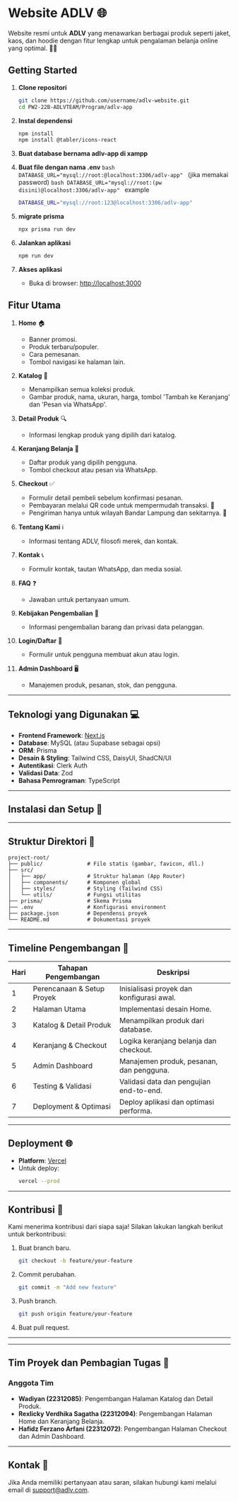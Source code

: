 # Website ADLV 🌐

Website resmi untuk **ADLV** yang menawarkan berbagai produk seperti jaket, kaos, dan hoodie dengan fitur lengkap untuk pengalaman belanja online yang optimal. 🛒✨

## Getting Started
1. **Clone repositori**
   ```bash
   git clone https://github.com/username/adlv-website.git
   cd PW2-22B-ADLVTEAM/Program/adlv-app
   ```

2. **Instal dependensi**
   ```bash
   npm install
   npm install @tabler/icons-react
   ```
3. **Buat database bernama adlv-app di xampp**
4. **Buat file dengan nama .env**
   ``bash
   DATABASE_URL="mysql://root:@localhost:3306/adlv-app"
   ``
   (jika memakai password)
   ``bash
   DATABASE_URL="mysql://root:(pw disini)@localhost:3306/adlv-app"
   ``
   example
   ```bash
   DATABASE_URL="mysql://root:123@localhost:3306/adlv-app"
   ```
5. **migrate prisma**
   ```bash
   npx prisma run dev
   ```
6. **Jalankan aplikasi**
   ```bash
   npm run dev
   ```

7. **Akses aplikasi**
   - Buka di browser: [http://localhost:3000](http://localhost:3000)


## Fitur Utama

1. **Home** 🏠
   - Banner promosi.
   - Produk terbaru/populer.
   - Cara pemesanan.
   - Tombol navigasi ke halaman lain.

2. **Katalog** 📖
   - Menampilkan semua koleksi produk.
   - Gambar produk, nama, ukuran, harga, tombol 'Tambah ke Keranjang' dan 'Pesan via WhatsApp'.

3. **Detail Produk** 🔍
   - Informasi lengkap produk yang dipilih dari katalog.

4. **Keranjang Belanja** 🛒
   - Daftar produk yang dipilih pengguna.
   - Tombol checkout atau pesan via WhatsApp.

5. **Checkout** ✅
   - Formulir detail pembeli sebelum konfirmasi pesanan.
   - Pembayaran melalui QR code untuk mempermudah transaksi. 🔗
   - Pengiriman hanya untuk wilayah Bandar Lampung dan sekitarnya. 🚚

6. **Tentang Kami** ℹ️
   - Informasi tentang ADLV, filosofi merek, dan kontak.

7. **Kontak** 📞
   - Formulir kontak, tautan WhatsApp, dan media sosial.

8. **FAQ** ❓
   - Jawaban untuk pertanyaan umum.

9. **Kebijakan Pengembalian** 🔄
   - Informasi pengembalian barang dan privasi data pelanggan.

10. **Login/Daftar** 🔐
    - Formulir untuk pengguna membuat akun atau login.

11. **Admin Dashboard** 🖥️
    - Manajemen produk, pesanan, stok, dan pengguna.

---

## Teknologi yang Digunakan 💻

- **Frontend Framework**: [Next.js](https://nextjs.org/)
- **Database**: MySQL (atau Supabase sebagai opsi)
- **ORM**: Prisma
- **Desain & Styling**: Tailwind CSS, DaisyUI, ShadCN/UI
- **Autentikasi**: Clerk Auth
- **Validasi Data**: Zod
- **Bahasa Pemrograman**: TypeScript

---

## Instalasi dan Setup 🚀



---

## Struktur Direktori 📂

```
project-root/
├── public/              # File statis (gambar, favicon, dll.)
├── src/
│   ├── app/             # Struktur halaman (App Router)
│   ├── components/      # Komponen global
│   ├── styles/          # Styling (Tailwind CSS)
│   └── utils/           # Fungsi utilitas
├── prisma/              # Skema Prisma
├── .env                 # Konfigurasi environment
├── package.json         # Dependensi proyek
└── README.md            # Dokumentasi proyek
```

---

## Timeline Pengembangan 📅

| Hari | Tahapan Pengembangan        | Deskripsi                                      |
|------|-----------------------------|-----------------------------------------------|
| 1    | Perencanaan & Setup Proyek | Inisialisasi proyek dan konfigurasi awal.      |
| 2    | Halaman Utama              | Implementasi desain Home.                     |
| 3    | Katalog & Detail Produk    | Menampilkan produk dari database.             |
| 4    | Keranjang & Checkout       | Logika keranjang belanja dan checkout.        |
| 5    | Admin Dashboard            | Manajemen produk, pesanan, dan pengguna.      |
| 6    | Testing & Validasi         | Validasi data dan pengujian end-to-end.       |
| 7    | Deployment & Optimasi      | Deploy aplikasi dan optimasi performa.        |

---

## Deployment 🌐

- **Platform**: [Vercel](https://vercel.com/)
- Untuk deploy:
  ```bash
  vercel --prod
  ```

---

## Kontribusi 🤝

Kami menerima kontribusi dari siapa saja! Silakan lakukan langkah berikut untuk berkontribusi:

1. Buat branch baru.
   ```bash
   git checkout -b feature/your-feature
   ```
2. Commit perubahan.
   ```bash
   git commit -m "Add new feature"
   ```
3. Push branch.
   ```bash
   git push origin feature/your-feature
   ```
4. Buat pull request.

---

---

## Tim Proyek dan Pembagian Tugas 👥

### **Anggota Tim**
- **Wadiyan (22312085)**: Pengembangan Halaman Katalog dan Detail Produk.
- **Rexlicky Verdhika Sagatha (22312094)**: Pengembangan Halaman Home dan Keranjang Belanja.
- **Hafidz Ferzano Arfani (22312072)**: Pengembangan Halaman Checkout dan Admin Dashboard.

---

## Kontak 📧

Jika Anda memiliki pertanyaan atau saran, silakan hubungi kami melalui email di [support@adlv.com](mailto:support@adlv.com).

